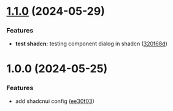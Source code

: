 # [1.1.0](https://github.com/Rockielitte/badminton-fe/compare/v1.0.0...v1.1.0) (2024-05-29)

### Features

- **test shadcn:** testing component dialog in shadcn ([320f68d](https://github.com/Rockielitte/badminton-fe/commit/320f68dbe6795c4ffd41b0e6b67390ff167dbf8f))

# 1.0.0 (2024-05-25)

### Features

- add shadcnui config ([ee30f03](https://github.com/Rockielitte/badminton-fe/commit/ee30f03026cba3998a77508233b325f738a8ea04))
